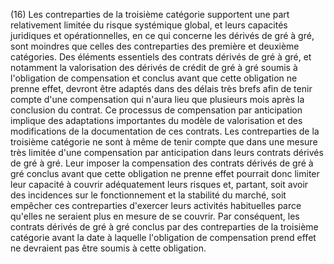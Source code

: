 (16) Les contreparties de la troisième catégorie supportent une part relativement limitée du risque systémique global, et leurs capacités juridiques et opérationnelles, en ce qui concerne les dérivés de gré à gré, sont moindres que celles des contreparties des première et deuxième catégories. Des éléments essentiels des contrats dérivés de gré à gré, et notamment la valorisation des dérivés de crédit de gré à gré soumis à l'obligation de compensation et conclus avant que cette obligation ne prenne effet, devront être adaptés dans des délais très brefs afin de tenir compte d'une compensation qui n'aura lieu que plusieurs mois après la conclusion du contrat. Ce processus de compensation par anticipation implique des adaptations importantes du modèle de valorisation et des modifications de la documentation de ces contrats. Les contreparties de la troisième catégorie ne sont à même de tenir compte que dans une mesure très limitée d'une compensation par anticipation dans leurs contrats dérivés de gré à gré. Leur imposer la compensation des contrats dérivés de gré à gré conclus avant que cette obligation ne prenne effet pourrait donc limiter leur capacité à couvrir adéquatement leurs risques et, partant, soit avoir des incidences sur le fonctionnement et la stabilité du marché, soit empêcher ces contreparties d'exercer leurs activités habituelles parce qu'elles ne seraient plus en mesure de se couvrir. Par conséquent, les contrats dérivés de gré à gré conclus par des contreparties de la troisième catégorie avant la date à laquelle l'obligation de compensation prend effet ne devraient pas être soumis à cette obligation.